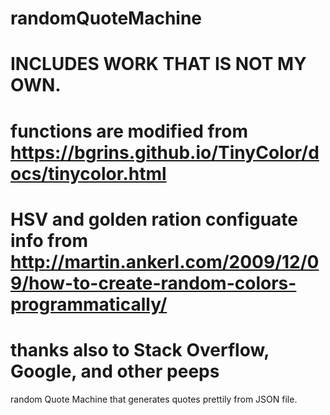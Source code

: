 # randomQuoteMachine

# INCLUDES WORK THAT IS NOT MY OWN.
# functions are modified from https://bgrins.github.io/TinyColor/docs/tinycolor.html
# HSV and golden ration configuate info from http://martin.ankerl.com/2009/12/09/how-to-create-random-colors-programmatically/
# thanks also to Stack Overflow, Google, and other peeps

random Quote Machine that generates quotes prettily from JSON file. 
